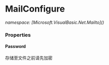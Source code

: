 ﻿# MailConfigure
_namespace: [Microsoft.VisualBasic.Net.Mailto](<a href="#" onClick="load('/docs/Microsoft.VisualBasic.Net.Mailto/index.md')"></a>)_






### Properties

#### Password
存储至文件之前请先加密
